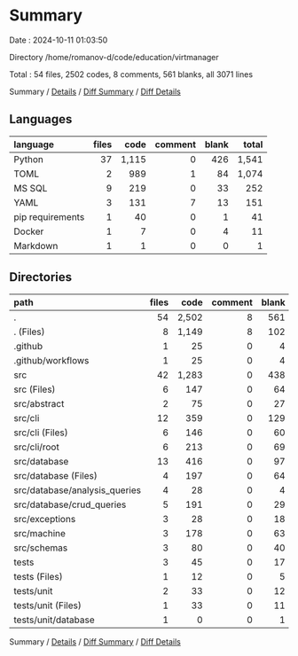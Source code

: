 # Summary

Date : 2024-10-11 01:03:50

Directory /home/romanov-d/code/education/virtmanager

Total : 54 files,  2502 codes, 8 comments, 561 blanks, all 3071 lines

Summary / [Details](details.md) / [Diff Summary](diff.md) / [Diff Details](diff-details.md)

## Languages
| language | files | code | comment | blank | total |
| :--- | ---: | ---: | ---: | ---: | ---: |
| Python | 37 | 1,115 | 0 | 426 | 1,541 |
| TOML | 2 | 989 | 1 | 84 | 1,074 |
| MS SQL | 9 | 219 | 0 | 33 | 252 |
| YAML | 3 | 131 | 7 | 13 | 151 |
| pip requirements | 1 | 40 | 0 | 1 | 41 |
| Docker | 1 | 7 | 0 | 4 | 11 |
| Markdown | 1 | 1 | 0 | 0 | 1 |

## Directories
| path | files | code | comment | blank | total |
| :--- | ---: | ---: | ---: | ---: | ---: |
| . | 54 | 2,502 | 8 | 561 | 3,071 |
| . (Files) | 8 | 1,149 | 8 | 102 | 1,259 |
| .github | 1 | 25 | 0 | 4 | 29 |
| .github/workflows | 1 | 25 | 0 | 4 | 29 |
| src | 42 | 1,283 | 0 | 438 | 1,721 |
| src (Files) | 6 | 147 | 0 | 64 | 211 |
| src/abstract | 2 | 75 | 0 | 27 | 102 |
| src/cli | 12 | 359 | 0 | 129 | 488 |
| src/cli (Files) | 6 | 146 | 0 | 60 | 206 |
| src/cli/root | 6 | 213 | 0 | 69 | 282 |
| src/database | 13 | 416 | 0 | 97 | 513 |
| src/database (Files) | 4 | 197 | 0 | 64 | 261 |
| src/database/analysis_queries | 4 | 28 | 0 | 4 | 32 |
| src/database/crud_queries | 5 | 191 | 0 | 29 | 220 |
| src/exceptions | 3 | 28 | 0 | 18 | 46 |
| src/machine | 3 | 178 | 0 | 63 | 241 |
| src/schemas | 3 | 80 | 0 | 40 | 120 |
| tests | 3 | 45 | 0 | 17 | 62 |
| tests (Files) | 1 | 12 | 0 | 5 | 17 |
| tests/unit | 2 | 33 | 0 | 12 | 45 |
| tests/unit (Files) | 1 | 33 | 0 | 11 | 44 |
| tests/unit/database | 1 | 0 | 0 | 1 | 1 |

Summary / [Details](details.md) / [Diff Summary](diff.md) / [Diff Details](diff-details.md)
